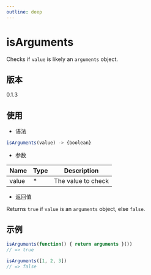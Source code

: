 ```yaml
---
outline: deep
---
```


# isArguments

Checks if `value` is likely an `arguments` object.

## 版本

0.1.3

## 使用

- 语法

```js
isArguments(value) -> {boolean}
```

- 参数

| Name    | Type  | Description               |
|---------|-------|---------------------------|
| value   | *     | The value to check        |

- 返回值

Returns `true` if `value` is an `arguments` object, else `false`.

## 示例

```js
isArguments(function() { return arguments }())
// => true

isArguments([1, 2, 3])
// => false
```
